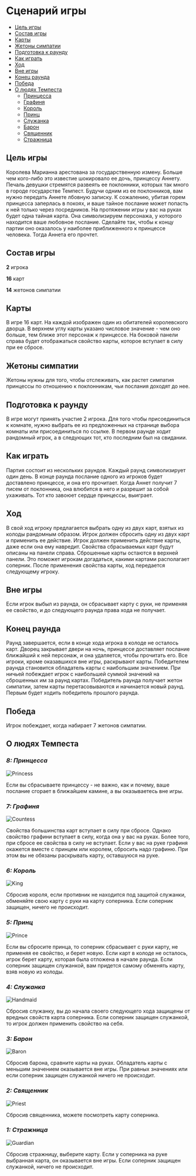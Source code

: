 # Сценарий игры

- [Цель игры](#цель-игры)
- [Состав игры](#состав-игры)
- [Карты](#карты)
- [Жетоны симпатии](#жетоны-симпатии)
- [Подготовка к раунду](#подготовка-к-раунду)
- [Как играть](#как-играть)
- [Ход](#ход)
- [Вне игры](#вне-игры)
- [Конец раунда](#конец-раунда)
- [Победа](#победа)
- [О людях Темпеста](#о-людях-темпеста)
    - [Принцесса](#8-принцесса)
    - [Графиня](#7-графиня)
    - [Король](#6-король)
    - [Принц](#5-принц)
    - [Служанка](#4-служанка)
    - [Барон](#3-барон)
    - [Священник](#2-священник)
    - [Стражница](#1-стражница)

## Цель игры

Королева Марианна арестована за государственную измену. Больше чем кого-либо это известие шокировало ее дочь, принцессу
Аннету.
Печаль девушки стремятся развеять ее поклонники, которых так много в городе государстве Темпест.
Будучи одним из ее поклонников, вам нужно передать Аннете лбовную записку.
К сожалению, убитая горем принцесса заперлась в покоях, и ваше тайное послание может попасть к ней только через
посредников.
На протяжении игры у вас на руках будет одна тайная карта. Она символизируем персонажа, у которого находится ваше
любовное послание. Сделайте так, чтобы к концу партии оно оказалось у наиболее приближенного к принцессе человека.
Тогда Аннета его прочтет.

## Состав игры

**2** игрока

**16** карт

**14** жетонов симпатии

## Карты

В игре 16 карт. На каждой изображен один из обитателей королевского дворца.
В верхнем углу карты указано числовое значение - чем оно больше, тем ближе этот персонаж к принцессе.
На боковой панели справа будет отображаться свойство карты, которое вступает в силу при ее сбросе.

## Жетоны симпатии

Жетоны нужны для того, чтобы отслеживать, как растет симпатия принцессы по отношению к поклонникам, чьи послания доходят
до нее.

## Подготовка к раунду

В игре могут принять участие 2 игрока. Для того чтобы присоединиться к комнате, нужно выбрать ее из предложенных на
странице выбора комнаты или присоединиться по ссылке.
В первом раунде ходит рандомный игрок, а в следующих тот, кто последним был на свидании.

## Как играть

Партия состоит из нескольких раундов. Каждый раунд символизирует один день. В конце раунда послание одного из игроков
будет доставлено принцессе, и она его прочитает. Когда Аннет получит 7 писем от поклонника, она влюбится в него и
разрешит за собой ухаживать. Тот кто завоюет сердце принцессы, выиграет.

## Ход

В свой ход игроку предлагается выбрать одну из двух карт, взятых из колоды рандомным образом. Игрок должен сбросить одну
из двух карт и применить ее действие. Игрок должен применить действие карты, даже если она ему навредит. Свойства
сбрасываемых карт будут описаны на панели справа.
Сброшенные карты остаются в верхней панели. Это поможет игрокам догадаться, какими картами располагает соперник.
После применения свойства карты, ход передается следующему игроку.

## Вне игры

Если игрок выбыл из раунда, он сбрасывает карту с руки, не применяя ее свойство, и до следующего раунда права хода не
получает.

## Конец раунда

Раунд завершается, если в конце хода игрока в колоде не осталось карт. Дворец закрывает двери на ночь, принцессе
доставляет послание ближайший к ней персонаж, и она удаляется, чтобы прочитать его.
Все игроки, кроме оказавшихся вне игры, раскрывают карты. Победителем раунда становится обладатель карты с наибольшим
значением. При ничьей побеждает игрок с наибольшей суммой значений на сброшенных им за раунд картах.
Победитель раунда получает жетон симпатии, затем карты перетасовываются и начинается новый раунд.
Первым будет ходить победитель прошлого раунда.

## Победа

Игрок побеждает, когда набирает 7 жетонов симпатии.

## О людях Темпеста

### ***8: Принцесса***

![Princess](/packages/client/src/assets/images/8-light.png)

Если вы сбрасываете принцессу - не важно, как и почему, ваше послание сгорает в ближайшем камине, а вы оказываетесь вне
игры.

### ***7: Графиня***

![Countess](/packages/client/src/assets/images/7-light.png)

Свойства большинства карт вступает в силу при сбросе. Однако свойство графини вступает в силу, когда она у вас на руках.
Более того, при сбросе ее свойства в силу не вступает.
Если у вас на руке графиня окажется вместе с принцем или королем, сбросить надо графиню. При этом вы не обязаны
раскрывать карту, оставшуюся на руке.

### ***6: Король***

![King](/packages/client/src/assets/images/6-light.png)

Сбросив короля, если противник не находится под защитой служанки, обменяйте свою карту с руки на карту соперника. Если
соперник защищен, ничего не происходит.

### ***5: Принц***

![Prince](/packages/client/src/assets/images/5-light.png)

Если вы сбросите принца, то соперник сбрасывает с руки карту, не применяя ее свойство, и берет новую. Если карт в колоде
не осталось, игрок берет карту, которая была отложена в начале раунда. Если соперник защищен служанкой, вам придется
самому обменять карту, взяв новую из колоды.

### ***4: Служанка***

![Handmaid](/packages/client/src/assets/images/4-light.png)

Сбросив служанку, вы до начала своего следующего хода защищены от вредных свойств карта соперника. Если соперник защищен
служанкой, то игрок должен применить свойство на себя.

### ***3: Барон***

![Baron](/packages/client/src/assets/images/3-light.png)

Сбросив барона, сравните карты на руках. Обладатель карты с меньшим значением оказывается вне игры. При равных значениях
или если соперник защищен служанкой ничего не происходит.

### ***2: Священник***

![Priest](/packages/client/src/assets/images/2-light.png)

Сбросив священника, можете посмотреть карту соперника.

### ***1: Стражница***

![Guardian](/packages/client/src/assets/images/1-light.png)

Сбросив стражницу, выберите карту. Если у соперника на руке выбранная карта, он оказывается вне игры. Если соперник
защищен служанкой, ничего не происходит.

